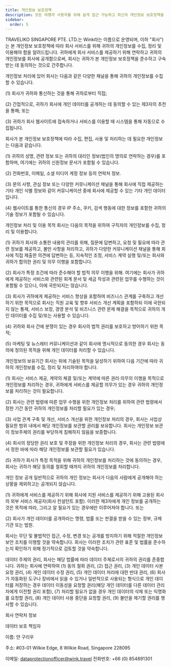 ```yaml
---
title: 개인정보 보호정책
description: 모든 여행자 사용자를 위해 쉽게 접근 가능하고 최신의 개인정보 보호정책을 제공합니다.
sidebar:
  order: 5
---
```

TRAVELIKO SINGAPORE PTE. LTD.는 Wink라는 이름으로 운영되며, 이하 "회사")는 본 개인정보 보호정책에 따라 회사 서비스를 위해 귀하의 개인정보를 수집, 정리 및 이용해야 함을 알려드립니다. 귀하에게 회사 서비스를 제공하기 위해 연락하고 귀하의 개인정보를 회사에 공개함으로써, 회사는 귀하가 본 개인정보 보호정책을 준수하고 구속받는 데 동의하는 것으로 간주합니다.

개인정보 처리에 있어 회사는 다음과 같은 다양한 채널을 통해 귀하의 개인정보를 수집할 수 있습니다.

(1) 회사가 귀하와 통신하는 것을 통해 귀하로부터 직접;

(2) 간접적으로, 귀하가 회사에 개인 데이터를 공개하는 데 동의할 수 있는 제3자의 추천을 통해; 또는

(3) 귀하가 회사 웹사이트에 접속하거나 서비스를 이용할 때 시스템을 통해 자동으로 수집됩니다.

회사가 본 개인정보 보호정책에 따라 수집, 편집, 사용 및 처리하는 데 필요한 개인정보는 다음과 같습니다.

(1) 귀하의 성명, 관련 정보 또는 귀하의 대리인 정보(법인의 명의로 연락하는 경우)를 포함하며, 여기에는 귀하의 신원정보 문서가 포함될 수 있습니다.

(2) 전화번호, 이메일, 소셜 미디어 계정 정보 등의 연락처 정보.

(3) 문의 사항, 관심 정보 또는 다양한 커뮤니케이션 채널을 통해 회사에 직접 제공하는 기타 개인 식별 정보와 같이 커뮤니케이션 중에 회사에 제공할 수 있는 기타 개인 데이터입니다.

(4) 웹사이트를 통한 통신의 경우 IP 주소, 쿠키, 검색 행동에 대한 정보를 포함한 귀하의 기술 정보가 포함될 수 있습니다.

개인정보 처리 및 이용 목적 회사는 다음의 목적을 위하여 구직자의 개인정보를 수집, 정리 및 이용합니다.

(1) 귀하가 회사와 소통한 내용의 관리를 위해, 질문에 답변하고, 요청 및 필요에 따라 관련 정보를 제공하고, 불만 사항을 처리하고, 귀하가 다양한 커뮤니케이션 채널을 통해 회사에 직접 제출한 의견에 답변하는 등, 지속적인 조정, 서비스 계약 실행 및/또는 회사와 귀하가 합의한 권리 및 의무 이행을 포함합니다.

(2) 회사가 특정 조건에 따라 준수해야 할 법적 의무 이행을 위해. 여기에는 회사가 귀하에게 제공하는 서비스와 관련된 회계 문서 및 세금 작성과 관련된 업무를 수행하는 것이 포함될 수 있으나, 이에 국한되지는 않습니다.

(3) 회사가 귀하에게 제공하는 서비스 향상을 포함하여 비즈니스 관계를 구축하고 개선하기 위한 목적으로 회사는 직원 교육 및 향후 서비스 개선 계획을 포함하되 이에 국한되지 않는 통제, 서비스 보장, 경영 분석 및 비즈니스 관련 문제 해결을 목적으로 귀하의 개인 데이터를 수집 및/또는 사용할 수 있습니다.

(4) 귀하와 회사 간에 분쟁이 있는 경우 회사의 법적 권리를 보호하고 방어하기 위한 목적;

(5) 마케팅 및 뉴스레터 커뮤니케이션과 같이 회사에 명시적으로 동의한 경우 회사는 동의에 정의된 목적을 위해 개인 데이터를 처리할 수 있습니다.

개인정보의 보유기간 회사는 위에 기술된 목적을 달성하기 위하여 다음 기간에 따라 귀하의 개인정보를 수집, 정리 및 처리하여야 합니다.

(1) 회사는 서비스 제공, 계약의 체결 및/또는 계약에 따른 권리·의무의 이행을 목적으로 개인정보를 처리하는 경우, 귀하에게 서비스를 제공할 의무가 있는 경우 귀하의 개인정보를 처리하는 것이 필요합니다.

(2) 회사는 관련 법령에 따른 업무 수행을 위한 개인정보 처리를 위하여 관련 법령에서 정한 기간 동안 귀하의 개인정보를 처리할 필요가 있는 경우;

(3) 사업 관계 구축 및 개선, 서비스 개선을 위한 개인정보 처리의 경우, 회사는 사업상 필요한 범위 내에서 해당 개인정보를 보관할 권리를 보유합니다. 회사는 개인정보 보관이 정보주체의 권리를 부당하게 침해하지 않음을 보증합니다.

(4) 회사의 정당한 권리 보호 및 주장을 위한 개인정보 처리의 경우, 회사는 관련 법령에서 정한 바에 따라 해당 개인정보를 보관할 필요가 있습니다.

(5) 귀하가 회사가 특정 목적을 위해 귀하의 개인정보를 처리하는 것에 동의하는 경우, 회사는 귀하가 해당 동의를 철회할 때까지 귀하의 개인정보를 처리합니다.

개인 정보 공개 일반적으로 귀하의 개인 정보는 회사가 다음의 사람에게 공개해야 하는 상황을 제외하고는 공개되지 않습니다.

(1) 귀하에게 서비스를 제공하기 위해 회사에 지원 서비스를 제공하기 위해 고용된 회사의 외부 서비스 제공자(회사 컨설턴트 포함). 이러한 제3자에게 개인 정보를 공개하는 것은 목적에 따라, 그리고 알 필요가 있는 경우에만 이루어져야 합니다. 또는

(2) 회사가 개인 데이터를 공개하라는 명령, 법률 또는 판결을 받을 수 있는 정부, 규제 기관 또는 법원.

회사는 무단 및 불법적인 접근, 수정, 변경 또는 공개를 방지하기 위해 적절한 개인정보 보안 조치를 이행할 것을 약속합니다. 회사는 이러한 조치가 관련 표준 및 법률을 준수하는지 확인하기 위해 정기적으로 검토할 것을 약속합니다.

데이터 주체의 권리, 회사는 해당 법률에 따라 데이터 주체로서의 귀하의 권리를 존중합니다. 귀하는 회사에 연락하여 (1) 동의 철회 권리, (2) 접근 권리, (3) 개인 데이터 사본 요청 권리, (4) 개인 데이터 수정 권리, (5) 개인 데이터 처리에 대한 반대 권리, (6) 회사가 자동화된 도구나 장비에서 읽을 수 있거나 일반적으로 사용되는 형식으로 개인 데이터를 저장하는 경우 데이터 이동성을 요청할 권리(해당 개인 데이터를 다른 데이터 관리자에게 이전할 권리 포함), (7) 처리할 필요가 없을 경우 개인 데이터의 삭제 또는 익명화를 요청할 권리, (8) 개인 데이터 사용 중단을 요청할 권리, (9) 불만을 제기할 권리를 행사할 수 있습니다.

회사 연락처 정보

데이터 보호 책임자

이름: 얀 구리우

주소: #03-01 Wilkie Edge, 8 Wilkie Road, Singapore 228095

이메일: dataprotectionofficer@wink.travel
전화번호: +66 (0) 854891301


